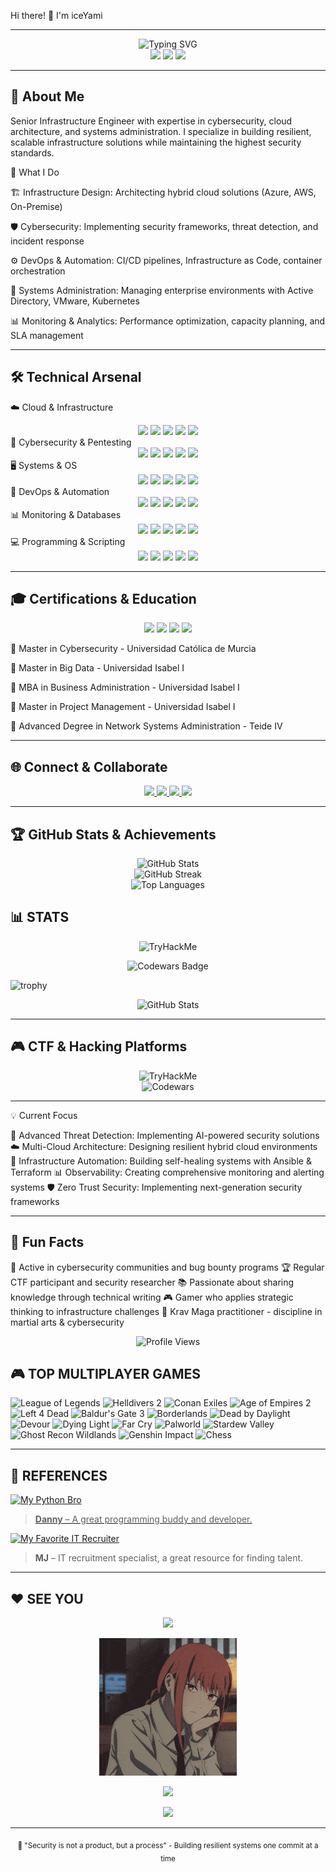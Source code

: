 Hi there! 👋 I'm iceYami

<hr style="border-color:blue;">

<div align="center">
  <img src="https://readme-typing-svg.demolab.com?font=Fira+Code&size=32&pause=1000&color=0099FF&center=true&vCenter=true&width=600&lines=Infrastructure+Engineer;Cybersecurity+Specialist;Systems+Administrator;Cloud+%26+DevOps+Expert" alt="Typing SVG" />
</div>
<div align="center">
  <img src="https://img.shields.io/badge/Status-Senior+Infrastructure+Engineer-brightgreen?style=for-the-badge&logo=statuspage&logoColor=white" />
  <img src="https://img.shields.io/badge/Experience-5%2B+Years-blue?style=for-the-badge&logo=clock&logoColor=white" />
  <img src="https://img.shields.io/badge/Specialization-Cybersecurity+%26+Cloud-orange?style=for-the-badge&logo=security&logoColor=white" />
</div>

<hr style="border-color:blue;">

## 🚀 About Me
Senior Infrastructure Engineer with expertise in cybersecurity, cloud architecture, and systems administration. I specialize in building resilient, scalable infrastructure solutions while maintaining the highest security standards.

🎯 What I Do

🏗️ Infrastructure Design: Architecting hybrid cloud solutions (Azure, AWS, On-Premise)

🛡️ Cybersecurity: Implementing security frameworks, threat detection, and incident response

⚙️ DevOps & Automation: CI/CD pipelines, Infrastructure as Code, container orchestration

🔧 Systems Administration: Managing enterprise environments with Active Directory, VMware, Kubernetes

📊 Monitoring & Analytics: Performance optimization, capacity planning, and SLA management

<hr style="border-color:blue;">

## 🛠️ Technical Arsenal
☁️ Cloud & Infrastructure
<div align="center">
  <img src="https://img.shields.io/badge/Microsoft_Azure-0078D4?style=for-the-badge&logo=microsoft-azure&logoColor=white" />
  <img src="https://img.shields.io/badge/Amazon_AWS-232F3E?style=for-the-badge&logo=amazon-aws&logoColor=white" />
  <img src="https://img.shields.io/badge/VMware-607078?style=for-the-badge&logo=vmware&logoColor=white" />
  <img src="https://img.shields.io/badge/Kubernetes-326CE5?style=for-the-badge&logo=kubernetes&logoColor=white" />
  <img src="https://img.shields.io/badge/Docker-2496ED?style=for-the-badge&logo=docker&logoColor=white" />
</div>
🔐 Cybersecurity & Pentesting
<div align="center">
  <img src="https://img.shields.io/badge/Kali_Linux-557C94?style=for-the-badge&logo=kali-linux&logoColor=white" />
  <img src="https://img.shields.io/badge/Metasploit-2596CD?style=for-the-badge&logo=metasploit&logoColor=white" />
  <img src="https://img.shields.io/badge/Nmap-4682B4?style=for-the-badge&logo=nmap&logoColor=white" />
  <img src="https://img.shields.io/badge/Burp_Suite-FF6633?style=for-the-badge&logo=burp-suite&logoColor=white" />
  <img src="https://img.shields.io/badge/Wireshark-1679A7?style=for-the-badge&logo=wireshark&logoColor=white" />
</div>
🖥️ Systems & OS
<div align="center">
  <img src="https://img.shields.io/badge/Linux-FCC624?style=for-the-badge&logo=linux&logoColor=black" />
  <img src="https://img.shields.io/badge/Windows_Server-0078D6?style=for-the-badge&logo=windows&logoColor=white" />
  <img src="https://img.shields.io/badge/Active_Directory-0078D4?style=for-the-badge&logo=microsoft&logoColor=white" />
  <img src="https://img.shields.io/badge/Ubuntu-E95420?style=for-the-badge&logo=ubuntu&logoColor=white" />
  <img src="https://img.shields.io/badge/Red_Hat-EE0000?style=for-the-badge&logo=redhat&logoColor=white" />
</div>
🔧 DevOps & Automation
<div align="center">
  <img src="https://img.shields.io/badge/Ansible-EE0000?style=for-the-badge&logo=ansible&logoColor=white" />
  <img src="https://img.shields.io/badge/Terraform-623CE4?style=for-the-badge&logo=terraform&logoColor=white" />
  <img src="https://img.shields.io/badge/Jenkins-D24939?style=for-the-badge&logo=jenkins&logoColor=white" />
  <img src="https://img.shields.io/badge/GitLab_CI-FC6D26?style=for-the-badge&logo=gitlab&logoColor=white" />
  <img src="https://img.shields.io/badge/Prometheus-E6522C?style=for-the-badge&logo=prometheus&logoColor=white" />
</div>
📊 Monitoring & Databases
<div align="center">
  <img src="https://img.shields.io/badge/Grafana-F46800?style=for-the-badge&logo=grafana&logoColor=white" />
  <img src="https://img.shields.io/badge/Nagios-2E8B57?style=for-the-badge&logo=nagios&logoColor=white" />
  <img src="https://img.shields.io/badge/SQL_Server-CC2927?style=for-the-badge&logo=microsoft-sql-server&logoColor=white" />
  <img src="https://img.shields.io/badge/PostgreSQL-336791?style=for-the-badge&logo=postgresql&logoColor=white" />
  <img src="https://img.shields.io/badge/MySQL-4479A1?style=for-the-badge&logo=mysql&logoColor=white" />
</div>
💻 Programming & Scripting
<div align="center">
  <img src="https://img.shields.io/badge/Python-3776AB?style=for-the-badge&logo=python&logoColor=white" />
  <img src="https://img.shields.io/badge/Bash-4EAA25?style=for-the-badge&logo=gnu-bash&logoColor=white" />
  <img src="https://img.shields.io/badge/PowerShell-5391FE?style=for-the-badge&logo=powershell&logoColor=white" />
  <img src="https://img.shields.io/badge/JavaScript-F7DF1E?style=for-the-badge&logo=javascript&logoColor=black" />
  <img src="https://img.shields.io/badge/PHP-777BB4?style=for-the-badge&logo=php&logoColor=white" />
</div>

<hr style="border-color:blue;">

## 🎓 Certifications & Education
<div align="center">
  <img src="https://img.shields.io/badge/CISSP-Certified-00A859?style=for-the-badge&logo=isc2&logoColor=white" />
  <img src="https://img.shields.io/badge/CCNP-Cisco_Certified-1BA0D7?style=for-the-badge&logo=cisco&logoColor=white" />
  <img src="https://img.shields.io/badge/LPIC--1-Linux_Professional-FCC624?style=for-the-badge&logo=linux&logoColor=black" />
  <img src="https://img.shields.io/badge/ISO_27001-Information_Security-FF6B35?style=for-the-badge&logo=iso&logoColor=white" />
</div>


🎯 Master in Cybersecurity - Universidad Católica de Murcia

🎯 Master in Big Data - Universidad Isabel I

🎯 MBA in Business Administration - Universidad Isabel I

🎯 Master in Project Management - Universidad Isabel I

🎯 Advanced Degree in Network Systems Administration - Teide IV

<hr style="border-color:blue;">

## 🌐 Connect & Collaborate
<div align="center">
  <a href="https://www.linkedin.com/in/iceyami/">
    <img src="https://img.shields.io/badge/LinkedIn-0077B5?style=for-the-badge&logo=linkedin&logoColor=white" />
  </a>
  <a href="https://github.com/iceYami">
    <img src="https://img.shields.io/badge/GitHub-100000?style=for-the-badge&logo=github&logoColor=white" />
  </a>
  <a href="https://app.hackthebox.com/profile/iceYami">
    <img src="https://img.shields.io/badge/HackTheBox-9FEF00?style=for-the-badge&logo=hackthebox&logoColor=black" />
  </a>
  <a href="https://tryhackme.com/p/iceYami">
    <img src="https://img.shields.io/badge/TryHackMe-212C42?style=for-the-badge&logo=tryhackme&logoColor=white" />
  </a>
</div>

<hr style="border-color:blue;">

## 🏆 GitHub Stats & Achievements
<div align="center">
  <img src="https://github-readme-stats.vercel.app/api?username=iceyami&show_icons=true&theme=radical&hide_border=true&count_private=true" alt="GitHub Stats" />
</div>
<div align="center">
  <img src="https://github-readme-streak-stats.herokuapp.com/?user=iceyami&theme=radical&hide_border=true" alt="GitHub Streak" />
</div>
<div align="center">
  <img src="https://github-readme-stats.vercel.app/api/top-langs/?username=iceyami&layout=compact&theme=radical&hide_border=true" alt="Top Languages" />
</div>

## 📊 STATS
<p align="center">
  <img src="https://tryhackme-badges.s3.amazonaws.com/iceYami.png" alt="TryHackMe">
</p>

<p align="center">
  <img src="https://www.codewars.com/users/iceYami/badges/large" alt="Codewars Badge">
</p>

![trophy](https://github-profile-trophy.vercel.app/?username=iceyami)

<p align="center">
      <img src="https://github-readme-stats.vercel.app/api?username=iceyami&theme=transparent&show_icons=true" alt="GitHub Stats">
      <a href="https://github.com/iceyami/github-readme-stats">
      </a>
</p>

<hr style="border-color:blue;">

## 🎮 CTF & Hacking Platforms
<div align="center">
  <img src="https://tryhackme-badges.s3.amazonaws.com/iceYami.png" alt="TryHackMe" />
</div>
<div align="center">
  <img src="https://www.codewars.com/users/iceYami/badges/large" alt="Codewars" />
</div>

<hr style="border-color:blue;">

💡 Current Focus

🔐 Advanced Threat Detection: Implementing AI-powered security solutions
☁️ Multi-Cloud Architecture: Designing resilient hybrid cloud environments
🤖 Infrastructure Automation: Building self-healing systems with Ansible & Terraform
📊 Observability: Creating comprehensive monitoring and alerting systems
🛡️ Zero Trust Security: Implementing next-generation security frameworks

<hr style="border-color:blue;">

## 🌟 Fun Facts

🎯 Active in cybersecurity communities and bug bounty programs
🏆 Regular CTF participant and security researcher
📚 Passionate about sharing knowledge through technical writing
🎮 Gamer who applies strategic thinking to infrastructure challenges
🥋 Krav Maga practitioner - discipline in martial arts & cybersecurity


<div align="center">
  <img src="https://komarev.com/ghpvc/?username=iceyami&color=blueviolet&style=for-the-badge" alt="Profile Views" />
</div>


## 🎮 TOP MULTIPLAYER GAMES
<p>
  <img src="https://img.shields.io/badge/League_of_Legends-1E90FF?style=flat&logo=riotgames&logoColor=white" alt="League of Legends" />
  <img src="https://img.shields.io/badge/Helldivers_2-565656?style=flat&logo=gamepad&logoColor=white" alt="Helldivers 2" />
  <img src="https://img.shields.io/badge/Conan_Exiles-DA582D?style=flat&logo=conan-exiles&logoColor=white" alt="Conan Exiles" />
  <img src="https://img.shields.io/badge/Age_of_Empires_II-7E4B3A?style=flat&logo=age-of-empires&logoColor=white" alt="Age of Empires 2" />
  <img src="https://img.shields.io/badge/Left_4_Dead-4E8B38?style=flat&logo=left-4-dead&logoColor=white" alt="Left 4 Dead" />
  <img src="https://img.shields.io/badge/Baldurs_Gate_3-7F2F3D?style=flat&logo=baldurs-gate&logoColor=white" alt="Baldur's Gate 3" />
  <img src="https://img.shields.io/badge/Borderlands-9F7C4B?style=flat&logo=borderlands&logoColor=white" alt="Borderlands" />
  <img src="https://img.shields.io/badge/Dead_by_Daylight-9C1F25?style=flat&logo=dead-by-daylight&logoColor=white" alt="Dead by Daylight" />
  <img src="https://img.shields.io/badge/Devour-6A2C2E?style=flat&logo=devour&logoColor=white" alt="Devour" />
  <img src="https://img.shields.io/badge/Dying_Light-FFBF00?style=flat&logo=dying-light&logoColor=black" alt="Dying Light" />
  <img src="https://img.shields.io/badge/Far_Cry-FF6A00?style=flat&logo=far-cry&logoColor=white" alt="Far Cry" />
  <img src="https://img.shields.io/badge/Palworld-5B94FF?style=flat&logo=palworld&logoColor=white" alt="Palworld" />
  <img src="https://img.shields.io/badge/Stardew_Valley-4EAA7C?style=flat&logo=stardew-valley&logoColor=white" alt="Stardew Valley" />
  <img src="https://img.shields.io/badge/Ghost_Recon_Wildlands-7A8DFF?style=flat&logo=ghost-recon&logoColor=white" alt="Ghost Recon Wildlands" />
  <img src="https://img.shields.io/badge/Genshin_Impact-4B9CD3?style=flat&logo=genshin-impact&logoColor=white" alt="Genshin Impact" />
  <img src="https://img.shields.io/badge/Chess-000000?style=flat&logo=chess&logoColor=white" alt="Chess" />
</p>

<hr style="border-color:blue;">

## 📡 REFERENCES

[![My Python Bro](https://img.shields.io/badge/🐍%20My%20Python%20Bro-%23007ACC.svg?style=for-the-badge&logo=Linkedin&logoColor=white)](https://www.linkedin.com/in/danireve/)  
  <a href="https://www.linkedin.com/in/danireve/">
> **Danny** – A great programming buddy and developer.

 [![My Favorite IT Recruiter](https://img.shields.io/badge/%20🌟My%20Fav%20IT%20Recruiter%20-%23007ACC.svg?style=for-the-badge&logo=Linkedin&logoColor=white)](https://www.linkedin.com/in/mjmartinezleo/)
> **MJ** – IT recruitment specialist, a great resource for finding talent.

<hr style="border-color:blue;">

## ❤️ SEE YOU

<p align="center">
    <img src="https://wallpapercave.com/wp/wp10468266.jpg">
</p>

<p align="center">
  <a href="https://www.linkedin.com/in/iceyami/">
    <img src="https://raw.githubusercontent.com/iceYami/Almacen/main/MakimaTalking.gif" />
  </a>
</p>

<p align="center">
  <a href="https://www.linkedin.com/in/iceyami/">
    <img src="https://readme-typing-svg.demolab.com?font=Roboto+Code&size=11&pause=1000&random=false&width=700&height=100&lines=%22When+you+talk+about+%E2%80%9Cnecessary+evil,%E2%80%9D+you%E2%80%99re+using+that+term+to+justify+the+bad+things+you+do.%22" />
  </a>
</p>

<p align="center">
  <a href="https://www.linkedin.com/in/iceyami/">
    <img src="https://raw.githubusercontent.com/iceYami/Warehouse/main/Jamming.gif" width="400" />
  </a>
</p>

<hr style="border-color:blue;">
<p></p>

<div align="center">
  <sub>💫 "Security is not a product, but a process" - Building resilient systems one commit at a time</sub>
</div>
